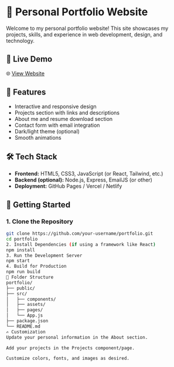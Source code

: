 # 💼 Personal Portfolio Website

Welcome to my personal portfolio website! This site showcases my projects, skills, and experience in web development, design, and technology.

## 🔗 Live Demo

🌐 [View Website](https://your-portfolio-url.com)

## 📸 Features

- Interactive and responsive design
- Projects section with links and descriptions
- About me and resume download section
- Contact form with email integration
- Dark/light theme (optional)
- Smooth animations

## 🛠️ Tech Stack

- **Frontend:** HTML5, CSS3, JavaScript (or React, Tailwind, etc.)
- **Backend (optional):** Node.js, Express, EmailJS (or other)
- **Deployment:** GitHub Pages / Vercel / Netlify

## 🚀 Getting Started

### 1. Clone the Repository

```bash
git clone https://github.com/your-username/portfolio.git
cd portfolio
2. Install Dependencies (if using a framework like React)
npm install
3. Run the Development Server
npm start
4. Build for Production
npm run build
📁 Folder Structure
portfolio/
├── public/
├── src/
│   ├── components/
│   ├── assets/
│   ├── pages/
│   └── App.js
├── package.json
└── README.md
✍️ Customization
Update your personal information in the About section.

Add your projects in the Projects component/page.

Customize colors, fonts, and images as desired.

